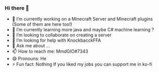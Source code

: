 ### Hi there 👋



- 🔭 I’m currently working on a Minecraft Server and Minecraft plugins (Some of them are here too!)
- 🌱 I’m currently learning more java and maybe C# machine learning ?
- 👯 I’m looking to collaborate on creating a server
- 🤔 I’m looking for help with KnockbacckFFA
- 💬 Ask me about ...
- 📫 How to reach me: MmdGIO#7343
- 😄 Pronouns: He
- ⚡ Fun fact: Nothing
If you liked my jobs you can support me in ko-fi
